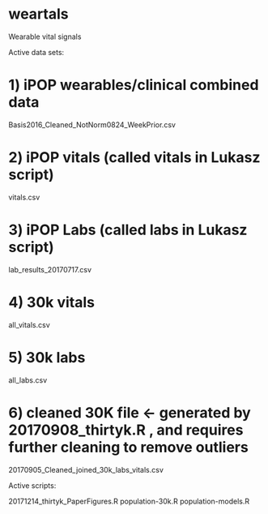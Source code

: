 # weartals
Wearable vital signals

Active data sets:
# 1) iPOP wearables/clinical combined data
  Basis2016_Cleaned_NotNorm0824_WeekPrior.csv 
  
# 2) iPOP vitals (called vitals in Lukasz script)
  vitals.csv
  
# 3) iPOP Labs (called labs in Lukasz script)
  lab_results_20170717.csv
  
# 4) 30k vitals
  all_vitals.csv  
  
# 5) 30k labs
  all_labs.csv 
  
# 6) cleaned 30K file <- generated by 20170908_thirtyk.R , and requires further cleaning to remove outliers
  20170905_Cleaned_joined_30k_labs_vitals.csv 
 
Active scripts:

20171214_thirtyk_PaperFigures.R
population-30k.R
population-models.R
